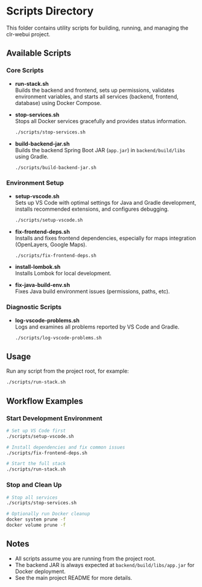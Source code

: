 # Scripts Directory

This folder contains utility scripts for building, running, and managing the clr-webui project.

## Available Scripts

### Core Scripts

- **run-stack.sh**  
  Builds the backend and frontend, sets up permissions, validates environment variables, and starts all services (backend, frontend, database) using Docker Compose.

- **stop-services.sh**  
  Stops all Docker services gracefully and provides status information.
  ```bash
  ./scripts/stop-services.sh
  ```

- **build-backend-jar.sh**  
  Builds the backend Spring Boot JAR (`app.jar`) in `backend/build/libs` using Gradle.  
  ```bash
  ./scripts/build-backend-jar.sh
  ```

### Environment Setup

- **setup-vscode.sh**  
  Sets up VS Code with optimal settings for Java and Gradle development, installs recommended extensions, and configures debugging.
  ```bash
  ./scripts/setup-vscode.sh
  ```

- **fix-frontend-deps.sh**  
  Installs and fixes frontend dependencies, especially for maps integration (OpenLayers, Google Maps).
  ```bash
  ./scripts/fix-frontend-deps.sh
  ```

- **install-lombok.sh**  
  Installs Lombok for local development.

- **fix-java-build-env.sh**  
  Fixes Java build environment issues (permissions, paths, etc).

### Diagnostic Scripts

- **log-vscode-problems.sh**  
  Logs and examines all problems reported by VS Code and Gradle.
  ```bash
  ./scripts/log-vscode-problems.sh
  ```

## Usage

Run any script from the project root, for example:
```bash
./scripts/run-stack.sh
```

## Workflow Examples

### Start Development Environment
```bash
# Set up VS Code first
./scripts/setup-vscode.sh

# Install dependencies and fix common issues
./scripts/fix-frontend-deps.sh

# Start the full stack
./scripts/run-stack.sh
```

### Stop and Clean Up
```bash
# Stop all services
./scripts/stop-services.sh

# Optionally run Docker cleanup
docker system prune -f
docker volume prune -f
```

## Notes

- All scripts assume you are running from the project root.
- The backend JAR is always expected at `backend/build/libs/app.jar` for Docker deployment.
- See the main project README for more details.
